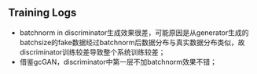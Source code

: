 ## Training Logs
- batchnorm in discriminator生成效果很差，可能原因是从generator生成的batchsize的fake数据经过batchnorm后数据分布与真实数据分布类似，故discriminator训练较差导致整个系统训练较差；
- 借鉴gcGAN，discriminator中第一层不加batchnorm效果不错；